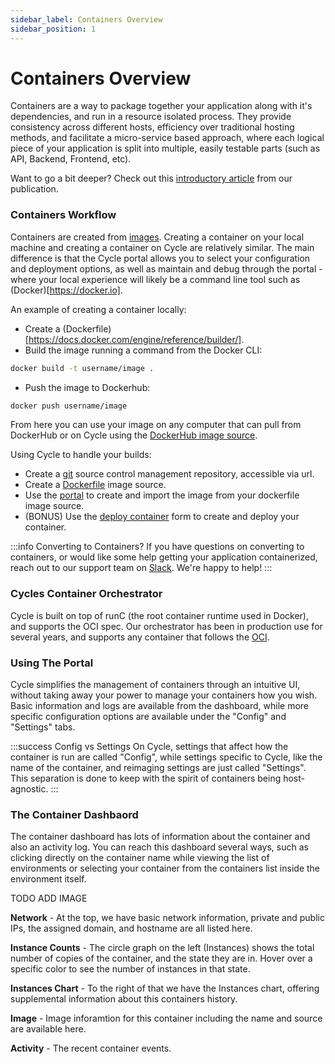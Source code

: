 ```yaml
---
sidebar_label: Containers Overview
sidebar_position: 1
---
```


# Containers Overview
Containers are a way to package together your application along with it's dependencies, and run in a resource isolated process. They provide consistency across different hosts, efficiency over traditional hosting methods, and facilitate a micro-service based approach, where each logical piece of your application is split into multiple, easily testable parts (such as API, Backend, Frontend, etc).

Want to go a bit deeper? Check out this [introductory article](https://cycle.io/blog/2019/11/a-brief-introduction-to-containers/) from our publication.

### Containers Workflow
Containers are created from [images](https://docs.cycle.io/docs/images/overview).  Creating a container on your local machine and creating a container on Cycle are relatively similar.  The main difference is that the Cycle portal allows you to select your configuration and deployment options, as well as maintain and debug through the portal - where your local experience will likely be a command line tool such as (Docker)[https://docker.io].

An example of creating a container locally:
* Create a (Dockerfile)[https://docs.docker.com/engine/reference/builder/].
* Build the image running a command from the Docker CLI:
```bash
docker build -t username/image .
```
* Push the image to Dockerhub:
```bash
docker push username/image
```

From here you can use your image on any computer that can pull from DockerHub or on Cycle using the [DockerHub image source](https://docs.cycle.io/docs/images/sources/dockerhub).

Using Cycle to handle your builds:
* Create a [git](https://git-scm.com) source control management repository, accessible via url.
* Create a [Dockerfile](https://docs.cycle.io/docs/images/sources/dockerfile) image source.
* Use the [portal](https://docs.cycle.io/docs/images/images-workflow) to create and import the image from your dockerfile image source.
* (BONUS) Use the [deploy container](https://docs.cycle.io/docs/environments/deploy-a-single-container) form to create and deploy your container.


:::info Converting to Containers?
If you have questions on converting to containers, or would like some help getting your application containerized, reach out to our support team on [Slack](https://slack.cycle.io). We're happy to help!
:::



### Cycles Container Orchestrator
Cycle is built on top of runC (the root container runtime used in Docker), and supports the OCI spec. Our orchestrator has been in production use for several years, and supports any container that follows the [OCI](https://opencontainers.org/).

### Using The Portal
Cycle simplifies the management of containers through an intuitive UI, without taking away your power to manage your containers how you wish. Basic information and logs are available from the dashboard, while more specific configuration options are available under the "Config" and "Settings" tabs.

:::success Config vs Settings
On Cycle, settings that affect how the container is run are called "Config", while settings specific to Cycle, like the name of the container, and reimaging settings are just called "Settings". This separation is done to keep with the spirit of containers being host-agnostic.
:::

### The Container Dashbaord
The container dashboard has lots of information about the container and also an activity log. You can reach this dashboard several ways, such as clicking directly on the container name while viewing the list of environments or selecting your container from the containers list inside the environment itself.

TODO ADD IMAGE

**Network** - At the top, we have basic network information, private and public IPs, the assigned domain, and hostname are all listed here.

**Instance Counts** - The circle graph on the left (Instances) shows the total number of copies of the container, and the state they are in. Hover over a specific color to see the number of instances in that state.

**Instances Chart** - To the right of that we have the Instances chart, offering supplemental information about this containers history.

**Image** - Image inforamtion for this container including the name and source are available here.

**Activity** - The recent container events.





